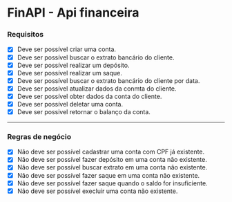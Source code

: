 # FinAPI - Api financeira

### Requisitos

- [x] Deve ser possível criar uma conta.
- [x] Deve ser possível buscar o extrato bancário do cliente.
- [x] Deve ser possível realizar um depósito.
- [x] Deve ser possível realizar um saque.
- [x] Deve ser possível buscar o extrato bancário do cliente por data.
- [x] Deve ser possível atualizar dados da conmta do cliente.
- [x] Deve ser possível obter dados da conta do cliente.
- [x] Deve ser possível deletar uma conta.
- [x] Deve ser possivel retornar o balanço da conta.

---

### Regras de negócio

- [x] Não deve ser possível cadastrar uma conta com CPF já existente.
- [x] Não deve ser possível fazer depósito em uma conta não existente.
- [x] Não deve ser possível buscar extrato em uma conta não existente.
- [x] Não deve ser possível fazer saque em uma conta não existente.
- [x] Não deve ser possível fazer saque quando o saldo for insuficiente.
- [x] Não deve ser possível execluir uma conta não existente.